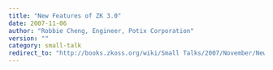 ```yaml
---
title: "New Features of ZK 3.0"
date: 2007-11-06
author: "Robbie Cheng, Engineer, Potix Corporation"
version: ""
category: small-talk
redirect_to: "http://books.zkoss.org/wiki/Small Talks/2007/November/New Features of ZK 3.0"
---
```

